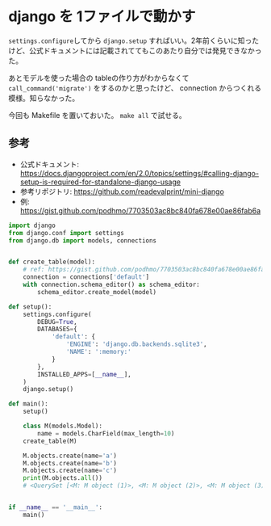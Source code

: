 # django を 1ファイルで動かす

`settings.configure`してから  `django.setup`  すればいい。2年前くらいに知ったけど、公式ドキュメントには記載されててもこのあたり自分では発見できなかった。

あとモデルを使った場合の tableの作り方がわからなくて `call_command('migrate')` をするのかと思ったけど、 connection からつくれる模様。知らなかった。

今回も Makefile を置いておいた。 `make all` で試せる。

## 参考

* 公式ドキュメント: https://docs.djangoproject.com/en/2.0/topics/settings/#calling-django-setup-is-required-for-standalone-django-usage
* 参考リポジトリ: https://github.com/readevalprint/mini-django
* 例: https://gist.github.com/podhmo/7703503ac8bc840fa678e00ae86fab6a

```python
import django
from django.conf import settings
from django.db import models, connections


def create_table(model):
    # ref: https://gist.github.com/podhmo/7703503ac8bc840fa678e00ae86fab6a
    connection = connections['default']
    with connection.schema_editor() as schema_editor:
        schema_editor.create_model(model)

def setup():
    settings.configure(
        DEBUG=True,
        DATABASES={
            'default': {
                'ENGINE': 'django.db.backends.sqlite3',
                'NAME': ':memory:'
            }
        },
        INSTALLED_APPS=[__name__],
    )
    django.setup()

def main():
    setup()

    class M(models.Model):
        name = models.CharField(max_length=10)
    create_table(M)

    M.objects.create(name='a')
    M.objects.create(name='b')
    M.objects.create(name='c')
    print(M.objects.all())
    # <QuerySet [<M: M object (1)>, <M: M object (2)>, <M: M object (3)>]>


if __name__ == '__main__':
    main()
```
